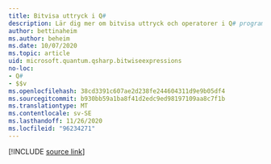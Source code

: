 ```yaml
---
title: Bitvisa uttryck i Q#
description: Lär dig mer om bitvisa uttryck och operatorer i Q# programmeringsspråket.
author: bettinaheim
ms.author: beheim
ms.date: 10/07/2020
ms.topic: article
uid: microsoft.quantum.qsharp.bitwiseexpressions
no-loc:
- Q#
- $$v
ms.openlocfilehash: 38cd3391c607ae2d238fe244604311d9e9b05df4
ms.sourcegitcommit: b930bb59a1ba8f41d2edc9ed98197109aa8c7f1b
ms.translationtype: MT
ms.contentlocale: sv-SE
ms.lasthandoff: 11/26/2020
ms.locfileid: "96234271"
---
```

<!---
# Bitwise expressions in Q#
-->

[!INCLUDE [source link](~/includes/qsharp-language/Specifications/Language/3_Expressions/BitwiseExpressions.md)]

